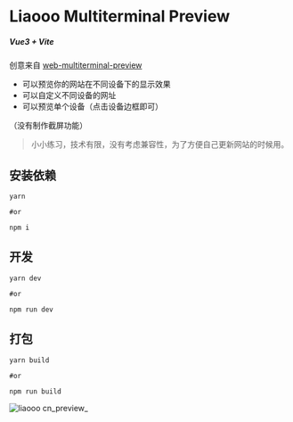 # Liaooo Multiterminal Preview

##### Vue3 + Vite

创意来自 [web-multiterminal-preview](https://github.com/zfowed/web-multiterminal-preview)

- 可以预览你的网站在不同设备下的显示效果
- 可以自定义不同设备的网址
- 可以预览单个设备（点击设备边框即可）

（没有制作截屏功能）

> 小小练习，技术有限，没有考虑兼容性，为了方便自己更新网站的时候用。


## 安装依赖

```
yarn 

#or 

npm i 
```

## 开发
```
yarn dev

#or 

npm run dev
```

## 打包
```
yarn build

#or 

npm run build
```


![liaooo cn_preview_](https://user-images.githubusercontent.com/102633566/178280862-b4081667-b210-402c-9e57-4831d0b492ff.jpg)
